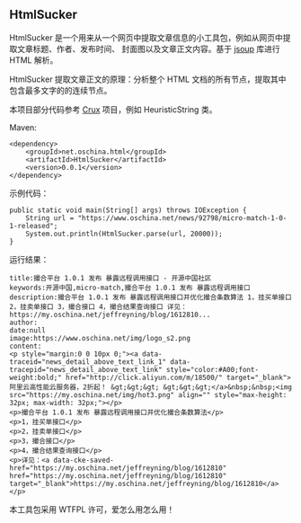 ## HtmlSucker ##

HtmlSucker 是一个用来从一个网页中提取文章信息的小工具包，例如从网页中提取文章标题、作者、发布时间、
封面图以及文章正文内容。基于 [jsoup](https://www.oschina.net/p/jsoup) 库进行 HTML 解析。

HtmlSucker 提取文章正文的原理：分析整个 HTML 文档的所有节点，提取其中包含最多文字的的连续节点。

本项目部分代码参考 [Crux](https://www.oschina.net/p/crux-web) 项目，例如 HeuristicString 类。

Maven:

```
<dependency>
    <groupId>net.oschina.html</groupId>
    <artifactId>HtmlSucker</artifactId>
    <version>0.0.1</version>
</dependency>
```

示例代码：

```
public static void main(String[] args) throws IOException {
    String url = "https://www.oschina.net/news/92798/micro-match-1-0-1-released";
    System.out.println(HtmlSucker.parse(url, 20000));
}
```

运行结果：

```
title:撮合平台 1.0.1 发布 暴露远程调用接口 - 开源中国社区
keywords:开源中国,micro-match,撮合平台 1.0.1 发布 暴露远程调用接口
description:撮合平台 1.0.1 发布 暴露远程调用接口并优化撮合条数算法 1，挂买单接口 2，挂卖单接口 3，撮合接口 4，撮合结果查询接口 详见：https://my.oschina.net/jeffreyning/blog/1612810...
author:
date:null
image:https://www.oschina.net/img/logo_s2.png
content:
<p style="margin:0 0 10px 0;"><a data-traceid="news_detail_above_text_link_1" data-tracepid="news_detail_above_text_link" style="color:#A00;font-weight:bold;" href="http://click.aliyun.com/m/18500/" target="_blank">阿里云高性能云服务器，2折起！ &gt;&gt;&gt; &gt;&gt;&gt;</a>&nbsp;&nbsp;<img src="https://my.oschina.net/img/hot3.png" align="" style="max-height: 32px; max-width: 32px;"></p>
<p>撮合平台 1.0.1 发布 暴露远程调用接口并优化撮合条数算法</p>
<p>1，挂买单接口</p>
<p>2，挂卖单接口</p>
<p>3，撮合接口</p>
<p>4，撮合结果查询接口</p>
<p>详见：<a data-cke-saved-href="https://my.oschina.net/jeffreyning/blog/1612810" href="https://my.oschina.net/jeffreyning/blog/1612810" target="_blank">https://my.oschina.net/jeffreyning/blog/1612810</a></p>

```

本工具包采用 WTFPL 许可，爱怎么用怎么用！